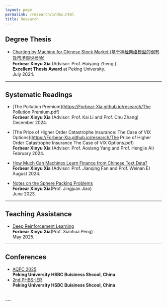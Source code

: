 ```yaml
---
layout: page
permalink: /research/index.html
title: Research
---
```


## Degree Thesis  

- [Charting by Machine for Chinese Stock Market (基于神经网络模型的弱有效市场假说检验)](https://Forbear-Xia.github.io/research/thesis2021.pdf)<br>**Forbear Xinyu Xia** (Advisor: Prof. Haiyang Zheng ).<br>**Excellent Thesis Award** at Peking University.<br>July 2024.<br>

---

## Systematic Readings

- [The Pollution Premium](https://Forbear-Xia.github.io/research/The Pollution Premium.pdf)<br>**Forbear Xinyu Xia** (Advisor: Prof. Kai Li and Prof. Chu Zhang)<br>December 2024.<br>

- [The Price of Higher Order Catastrophe Insurance: The Case of VIX Options](https://Forbear-Xia.github.io/research/The Price of Higher Order Catastrophe Insurance  The Case of VIX Options.pdf)<br>**Forbear Xinyu Xia** (Advisor: Prof. Aoxiang Yang and Prof. Hengjie Ai)<br>February 2024.<br>

- [How Much Can Machines Learn Finance from Chinese Text Data?](https://Forbear-Xia.github.io/research/zhou-et-al-2024-how-much-can-machines-learn-finance-from-chinese-text-data.pdf)<br>**Forbear Xinyu Xia** (Advisor: Prof. Jianqing Fan and Prof. Weinan E)  <br>August 2024.<br>

- [Notes on the Sphere Packing Problems](https://zhenpeng-li.github.io/mypaper/A_Concise_Explanation_of_the_Sphere_Packing_Problem_in_Dimension_8.pdf)<br> **Forbear Xinyu Xia**(Prof. Jingjuan Jiao) <br>June 2023.<br>
---

## Teaching Assistance

- [Deep Reinforcement Learning](https://Forbear-Xia.github.io/research/alexnet.ipynb)<br> **Forbear Xinyu Xia**(Prof. Xianhua Peng) <br>May 2025.<br>

---

## Conferences

- [AQFC 2025](https://aqfc2025.phbs.pku.edu.cn/index.htm)<br>
**Peking University HSBC Buisiness Shcool, China**<br>
- [2nd PHBS-IER](https://english.phbs.pku.edu.cn/info/3591/45312.htm)<br>
**Peking University HSBC Buisiness Shcool, China**<br>
<br>
---
